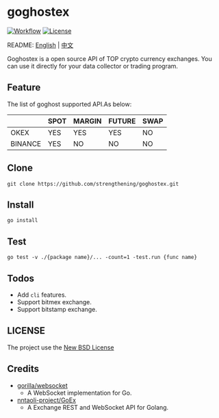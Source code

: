 # goghostex

[![Workflow](https://github.com/strengthening/goghostex/workflows/build/badge.svg)](https://github.com/strengthening/goghostex)
[![License](https://img.shields.io/badge/license-BSD-blue)](https://img.shields.io/badge/license-BSD-blue)

README: [English](https://github.com/strengthening/goghostex/blob/master/README.md) | [中文](https://github.com/strengthening/goghostex/blob/master/README-zh.md)

Goghostex is a open source API of TOP crypto currency exchanges. You can use it directly for your data collector or trading program.

## Feature

The list of goghost supported API.As below:


||SPOT|MARGIN|FUTURE|SWAP|
|:---|:---|:---|:---|:---|
|OKEX|YES|YES|YES|NO|
|BINANCE|YES|NO|NO|NO|


## Clone

```
git clone https://github.com/strengthening/goghostex.git
```

## Install 

```
go install
```

## Test

```
go test -v ./{package name}/... -count=1 -test.run {func name}
```

## Todos

- Add `cli` features.
- Support bitmex exchange.
- Support bitstamp exchange.


## LICENSE

The project use the [New BSD License](./LICENSE)

## Credits

- [gorilla/websocket](https://github.com/gorilla/websocket)
    - A WebSocket implementation for Go.
- [nntaoli-project/GoEx](https://github.com/nntaoli-project/GoEx.git)
    - A Exchange REST and WebSocket API for Golang.
